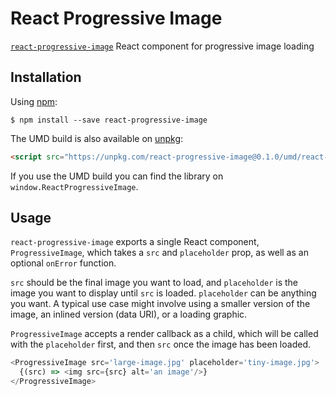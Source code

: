 # React Progressive Image

[npm-badge]: https://img.shields.io/npm/v/react-context-emission.svg?style=flat-square
[npm]: https://www.npmjs.com/package/react-context-emission

[`react-progressive-image`](https://www.npmjs.com/package/react-progressive-image) React component for progressive image loading

## Installation

Using [npm](https://www.npmjs.com/):

    $ npm install --save react-progressive-image


The UMD build is also available on [unpkg](https://unpkg.com):

```html
<script src="https://unpkg.com/react-progressive-image@0.1.0/umd/react-progressive-image.min.js"></script>
```

If you use the UMD build you can find the library on `window.ReactProgressiveImage`.

## Usage

`react-progressive-image` exports a single React component, `ProgressiveImage`, which takes a `src` and `placeholder` prop, as well as an optional `onError` function.

`src` should be the final image you want to load, and `placeholder` is the image you want to display until `src` is loaded. `placeholder` can be anything you want. A typical use case might involve using a smaller version of the image, an inlined version (data URI), or a loading graphic.

`ProgressiveImage` accepts a render callback as a child, which will be called with the `placeholder` first, and then `src` once the image has been loaded.

```js
<ProgressiveImage src='large-image.jpg' placeholder='tiny-image.jpg'>
  {(src) => <img src={src} alt='an image'/>}
</ProgressiveImage>
```
